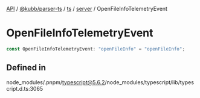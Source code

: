 [API](../../../../../../../packages.md) / [@kubb/parser-ts](../../../../../index.md) / [ts](../../../index.md) / [server](../index.md) / OpenFileInfoTelemetryEvent

# OpenFileInfoTelemetryEvent

```ts
const OpenFileInfoTelemetryEvent: "openFileInfo" = "openFileInfo";
```

## Defined in

node\_modules/.pnpm/typescript@5.6.2/node\_modules/typescript/lib/typescript.d.ts:3065
